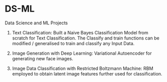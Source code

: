 # DS-ML
Data Science and ML Projects

1) Text Classification: Built a Naive Bayes Classification Model from scratch for Text Classification. The Classify and train functions can be modified / generalised to train and classify any Input Data.

2) Image Generation with Deep Learning: Variational Autoencoder for generating new face images.

3) Image Data Classification with Restricted Boltzmann Machine: RBM employed to obtain latent image features further used for classification.
